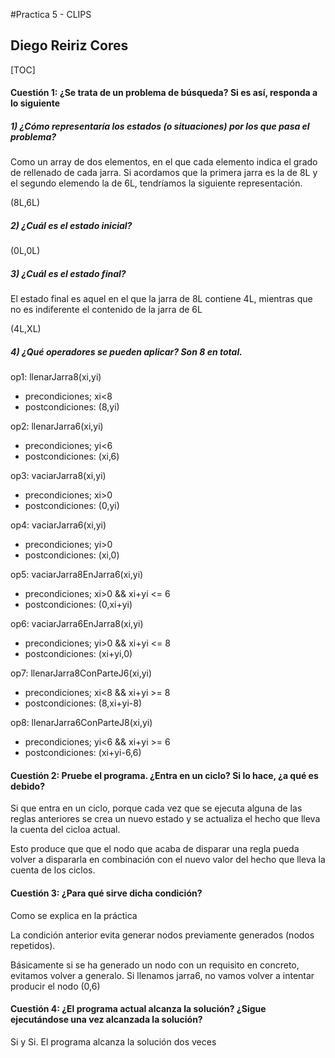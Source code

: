 #Practica 5 - CLIPS
## Diego Reiriz Cores

[TOC]
#### Cuestión 1: ¿Se trata de un problema de búsqueda? Si es así, responda a lo siguiente

##### 1) ¿Cómo representaría los estados (o situaciones) por los que pasa el problema?

Como un array de dos elementos, en el que cada elemento indica el grado de rellenado de cada jarra. Si acordamos que la primera jarra es la de  8L y el segundo elemendo la de 6L, tendríamos la siguiente representación.

  (8L,6L)

##### 2) ¿Cuál es el estado inicial?

  (0L,0L)

##### 3) ¿Cuál es el estado final?

 El estado final es aquel en el que la jarra de 8L contiene 4L, mientras que no es indiferente el contenido de la jarra de 6L

   (4L,XL)

##### 4) ¿Qué operadores se pueden aplicar? Son 8 en total.

op1: llenarJarra8(xi,yi)
  - precondiciones; xi<8
  - postcondiciones: (8,yi)

op2: llenarJarra6(xi,yi)
  - precondiciones; yi<6
  - postcondiciones: (xi,6)

op3: vaciarJarra8(xi,yi)
  - precondiciones; xi>0
  - postcondiciones: (0,yi)

op4: vaciarJarra6(xi,yi)
  - precondiciones; yi>0
  - postcondiciones: (xi,0)

op5: vaciarJarra8EnJarra6(xi,yi)
  - precondiciones; xi>0 && xi+yi <= 6
  - postcondiciones: (0,xi+yi)

op6: vaciarJarra6EnJarra8(xi,yi)
  - precondiciones; yi>0 && xi+yi <= 8
  - postcondiciones: (xi+yi,0)

op7: llenarJarra8ConParteJ6(xi,yi)
  - precondiciones; xi<8 && xi+yi >= 8
  - postcondiciones: (8,xi+yi-8)

op8: llenarJarra6ConParteJ8(xi,yi)
  - precondiciones; yi<6 && xi+yi >= 6
  - postcondiciones: (xi+yi-6,6)

#### Cuestión 2: Pruebe el programa. ¿Entra en un ciclo? Si lo hace, ¿a qué es debido?

Si que entra en un ciclo, porque cada vez que se ejecuta alguna de las reglas anteriores se crea un nuevo estado y se actualiza el hecho que lleva la cuenta del cicloa actual.

Esto produce que que el nodo que acaba de disparar una regla pueda volver a dispararla en combinación con el nuevo valor del hecho que lleva la cuenta  de los ciclos.

#### Cuestión 3: ¿Para qué sirve dicha condición?

Como se explica en la práctica

  La condición anterior evita generar nodos previamente generados (nodos repetidos).

Básicamente si se ha generado un nodo con un requisito en concreto, evitamos volver a generalo. Si llenamos jarra6, no vamos volver a intentar producir el nodo (0,6)

#### Cuestión 4: ¿El programa actual alcanza la solución? ¿Sigue ejecutándose una vez alcanzada la solución?

Si y Si. El programa alcanza la solución dos veces
